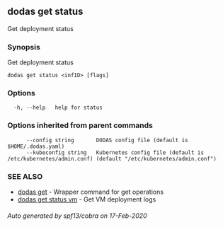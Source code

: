 ## dodas get status

Get deployment status

### Synopsis

Get deployment status

```
dodas get status <infID> [flags]
```

### Options

```
  -h, --help   help for status
```

### Options inherited from parent commands

```
      --config string       DODAS config file (default is $HOME/.dodas.yaml)
      --kubeconfig string   Kubernetes config file (default is /etc/kubernetes/admin.conf) (default "/etc/kubernetes/admin.conf")
```

### SEE ALSO

* [dodas get](dodas_get.md)	 - Wrapper command for get operations
* [dodas get status vm](dodas_get_status_vm.md)	 - Get VM deployment logs

###### Auto generated by spf13/cobra on 17-Feb-2020

